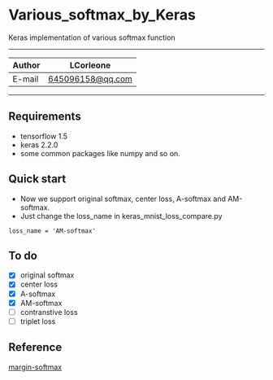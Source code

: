 Various_softmax_by_Keras
======
Keras implementation of various softmax function  

****
	
|Author|LCorleone|
|---|---
|E-mail|645096158@qq.com


****
## Requirements
* tensorflow 1.5
* keras 2.2.0
* some common packages like numpy and so on.

## Quick start
* Now we support original softmax, center loss, A-softmax and AM-softmax.  
* Just change the loss_name in keras_mnist_loss_compare.py
```
loss_name = 'AM-softmax'
```
## To do

- [x] original softmax
- [x] center loss
- [x] A-softmax
- [x] AM-softmax
- [ ] contranstive loss
- [ ] triplet loss

## Reference
[margin-softmax](https://github.com/bojone/margin-softmax) 
